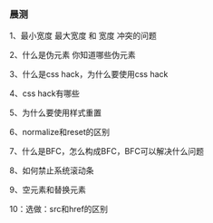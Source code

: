 <!--
 * @Description: 呵呵哒
 * @version: v1.0
 * @Author: LukaSavage
 * @Date: 2019-09-24 18:05:43
 * @LastEditors: LukaSavage
 * @LastEditTime: 2019-09-25 08:39:14
 -->
### 晨测
1、最小宽度 最大宽度 和 宽度 冲突的问题
<!-- 
优先级关系为min-width>max-width>width !important>width;
 -->
2、什么是伪元素  你知道哪些伪元素
<!-- 
    1、伪元素可以理解为“虚假的元素”，
    2、他们虽然会在内容元素的前后插入额外的元素，但并不会在文档中生成，在文档的源代码当中并不能够找到它们。
    3、虽然在结构上是虚假元素，但是在表现上和普通元素没有什么区别，能为它们添加任何样式，比如改变文字颜色、添加背景、调整字体大小等等
    伪元素通常有after,before,selection,first-line,first-letter
 -->

3、什么是css hack，为什么要使用css hack
<!-- 
    由于不同的厂商的浏览器，或者是同一个浏览器不同的版本（ie），对css的解析和认识不完全一样
    可能会导致不同浏览器显示的效果不相同
    那么我们需要针对某个浏览器，去写不同的样式，让代码能够兼容所有的浏览器
为什么使用？
    第一种解释:让我们css 的代码兼容不同的浏览器
    第二种解释:我们可以为不同的浏览器定制不同的样式   
 -->

4、css hack有哪些
<!-- 
css hack有3种表现方式：
    1、css属性前缀法  2、选择器前缀法   3、IE条件注释法
 -->
5、为什么要使用样式重置
<!-- 
1、多数元素拥有自己的默认样式，并且我们很多都不需要
2、默认样式在不同浏览器中呈现的也不一定相同，就会导致浏览器展示页面不相同的现象
3、整个页面中 固定的风格代码，可以在样式重置中直接书写，不用每一个都设置
 -->
6、normalize和reset的区别
<!-- 
1、保护了有用的默认样式，不像reset那样全部去掉
2、修复浏览器自身的bug，保证了默认样式在浏览器中的一致性
3、拥有详细的文档
4、模块化 被拆分成多个模块  我们可以在当前项目中移除 永远不会使用的模块
5、优化css效果
 -->

7、什么是BFC，怎么构成BFC，BFC可以解决什么问题
<!-- 
1.块级格式化上下文Block Formatting Content,是页面可视化css渲染的一部分，是块盒子布局的一块区域,这个区域是相对外界独立的
2)  1、根元素（html）
    2、浮动元素（float属性不是none的）
    3、绝对定位和固定定位元素（position属性是fixed 和 absolute的时候）
    4、overflow属性不是visible的时候
    5、行内块标签（display属性是inline-block） 
    6、display其他属性（flex、gird、flow-root、table-cell、table-caption、table、table-row、table-row-group、table-header-group、table-footer-group）
3)  1、清除浮动：BFC区域的高度计算会把浮动元素计算在内
    2、解决父级塌陷：BFC构成独立的区域，里外的元素应该互补影响
    3、识别浮动的兄弟元素
 -->
8、如何禁止系统滚动条
<!-- 
1、设置html和body的overflow属性是hidden（系统滚动条是由这两个元素的滚动条传递过来的）
2、设置html和body的高度为100%，和浏览器屏幕一样高，内部元素超出，我们就可以书写自定义滚动条
 -->
9、空元素和替换元素
<!--
    空元素：
        在html中 ，一个不可能存在子节点（注释节点，文本节点，元素节点）的元素就叫做空元素
        通常在空元素上使用 闭合标签 是无效的
        <input type="text"></input> =======>闭合标签无效

        br、hr、img、input、link、meta、source

   替换元素：
        浏览器根据元素的标签和属性，来决定元素具体显示的内容
        img、input、textarea、select、video、iframe是替换元素
        audio、canvas标签在某些时候也是替换元素
-->
10：选做：src和href的区别
<!-- 
href表示超文本引用(hypertext reference)，用在link和a等元素上，href是引用和页面关联，是在当前元素和引用资源之间建立联系
src表示引用资源(source)，表示替换当前元素，用在img，script，iframe上，src是页面内容不可缺少的一部分。
 -->